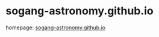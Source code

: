 # sogang-astronomy.github.io
homepage: [sogang-astronomy.github.io](https://sogang-astronomy.github.io)
